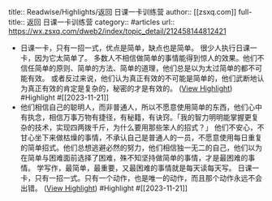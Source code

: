title:: Readwise/Highlights/返回 日课一卡训练营
author:: [[zsxq.com]]
full-title:: 返回 日课一卡训练营
category:: #articles
url:: https://wx.zsxq.com/dweb2/index/topic_detail/212458144812421

- 日课一卡，只有一招一式，优点是简单，缺点也是简单。 很少人执行日课一卡，因为它太简单了。 多数人不相信做简单的事情能得到惊人的效果。他们不信任简单的原则、简单的方法、简单的道理，他们总是以为太过简单的都不可能有效。 或者反过来说，他们认为真正有效的不可能是简单的，他们武断地认为真正有效的肯定是复杂的，秘密的才是有效的。 ([View Highlight](https://read.readwise.io/read/01hfqv8pcxb5nrasse5bg71m78)) #Highlight #[[2023-11-21]]
- 他们相信自己的聪明人，而非普通人，所以不愿意使用简单的东西，他们心中有执念，相信万事万物有捷径，有秘籍，有诀窍。「我的智力明明能掌握更复杂的技术，实现四两拨千斤，为什么要用那些笨人的招式？」 他们不安心，不甘心坐下来做枯燥的事情，不承认自己是普通人的一员，不愿意使用每日重复的简单招式。他们总想逃避必然的努力，他们相信独一无二的自己，他们以为在简单与困难面前选择了困难，殊不知坚持做简单的事情，才是最困难的事情。 学写作，最简单，最重要，又最困难的事情就是每天读每天写。 日课一卡，只有一招一式。只有一个动作，也是唯一的动作，而且那个动作永远不会出错。 ([View Highlight](https://read.readwise.io/read/01hfqv9h896ejsy1yth1wsp6bd)) #Highlight #[[2023-11-21]]